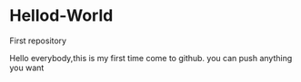# Hellod-World
First repository

Hello everybody,this is my first time come to github.
you can push anything you want
